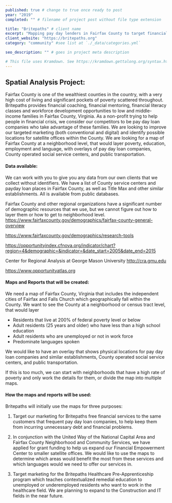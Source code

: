 ```yaml
---
published: true # change to true once ready to post
year: "2019"
completed: "" # filename of project post without file type extension

title: "Britepaths" # client name
excerpt: "Mapping pay day lenders in Fairfax County to target financial counseling services" # project title, shows on project list page
client_website: "https://britepaths.org"
category: "community" #see list at `./_data/categories.yml`

seo_description: "" # goes in project meta description

# This file uses Kramdown. See https://kramdown.gettalong.org/syntax.html for syntax
---
```


## Spatial Analysis Project:
Fairfax County is one of the wealthiest counties in the country, with a very high cost of living and significant pockets of poverty scattered throughout. Britepaths provides financial coaching, financial mentoring, financial literacy classes and workforce development opportunities to low and middle-income families in Fairfax County, Virginia. As a non-profit trying to help people in financial crisis, we consider our competitors to be pay day loan companies who take advantage of these families. We are looking to improve our targeted marketing (both conventional and digital) and identify possible locations for satellite offices within the County. We are looking for a map of Fairfax County at a neighborhood level, that would layer poverty, education, employment and language, with overlays of pay day loan companies, County operated social service centers, and public transportation.

#### Data available:
We can work with you to give you any data from our own clients that we collect without identifiers. We have a list of County service centers and payday loan places in Fairfax County, as well as Title Max and other similar establishments. All is available from public databases.

Fairfax County and other regional organizations have a significant number of demographic resources that we use, but we cannot figure out how to layer them or how to get to neighborhood level.
https://www.fairfaxcounty.gov/demographics/fairfax-county-general-overview

https://www.fairfaxcounty.gov/demographics/research-tools

https://opportunityindex.cfnova.org/indicator/chart?region=4&demographic=&indicator=&date_start=2005&date_end=2015

Center for Regional Analysis at George Mason University http://cra.gmu.edu

https://www.opportunityatlas.org

#### Maps and Reports that will be created:
We need a map of Fairfax County, Virginia that includes the independent cities of Fairfax and Falls Church which geographically fall within the County. We want to see the County at a neighborhood or census tract level, that would layer
- Residents that live at 200% of federal poverty level or below
-	Adult residents (25 years and older) who have less than a high school education
-	Adult residents who are unemployed or not in work force
-	Predominate languages spoken

We would like to have an overlay that shows physical locations for pay day loan companies and similar establishments, County operated social service centers, and public transportation.

If this is too much, we can start with neighborhoods that have a high rate of poverty and only work the details for them, or divide the map into multiple maps.

#### How the maps and reports will be used:
Britepaths will initially use the maps for three purposes:

1) Target our marketing for Britepaths free financial services to the same customers that frequent pay day loan companies, to help keep them from incurring unnecessary debt and financial problems.

2) In conjunction with the United Way of the National Capital Area and Fairfax County Neighborhood and Community Services, we have applied for grant funding to help us expand our Financial Empowerment Center to smaller satellite offices. We would like to use the maps to determine which areas would benefit the most from these services and which languages would we need to offer our services in.

3) Target marketing for the Britepaths Healthcare Pre-Apprenticeship program which teaches contextualized remedial education to unemployed or underemployed residents who want to work in the healthcare field. We are planning to expand to the Construction and IT fields in the near future.
